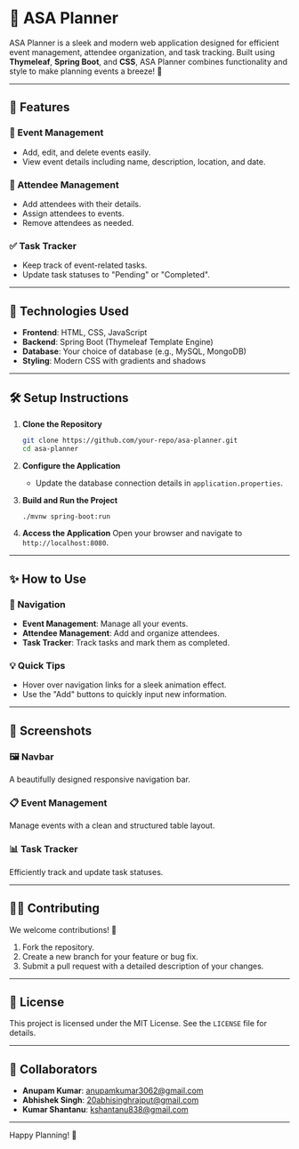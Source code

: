 
# 📅 ASA Planner

ASA Planner is a sleek and modern web application designed for efficient event management, attendee organization, and task tracking. Built using **Thymeleaf**, **Spring Boot**, and **CSS**, ASA Planner combines functionality and style to make planning events a breeze! 🎉

---

## 🌟 Features

### 📌 Event Management
- Add, edit, and delete events easily.
- View event details including name, description, location, and date.

### 🙋 Attendee Management
- Add attendees with their details.
- Assign attendees to events.
- Remove attendees as needed.

### ✅ Task Tracker
- Keep track of event-related tasks.
- Update task statuses to "Pending" or "Completed".

---

## 🚀 Technologies Used
- **Frontend**: HTML, CSS, JavaScript
- **Backend**: Spring Boot (Thymeleaf Template Engine)
- **Database**: Your choice of database (e.g., MySQL, MongoDB)
- **Styling**: Modern CSS with gradients and shadows

---

## 🛠️ Setup Instructions

1. **Clone the Repository**
   ```bash
   git clone https://github.com/your-repo/asa-planner.git
   cd asa-planner
   ```

2. **Configure the Application**
   - Update the database connection details in `application.properties`.

3. **Build and Run the Project**
   ```bash
   ./mvnw spring-boot:run
   ```

4. **Access the Application**
   Open your browser and navigate to `http://localhost:8080`.

---

## ✨ How to Use

### 🔗 Navigation
- **Event Management**: Manage all your events.
- **Attendee Management**: Add and organize attendees.
- **Task Tracker**: Track tasks and mark them as completed.

### 💡 Quick Tips
- Hover over navigation links for a sleek animation effect.
- Use the "Add" buttons to quickly input new information.

---

## 📸 Screenshots

### 🖼️ Navbar
A beautifully designed responsive navigation bar.

### 📋 Event Management
Manage events with a clean and structured table layout.

### 📊 Task Tracker
Efficiently track and update task statuses.

---

## 🧑‍💻 Contributing
We welcome contributions! 🌟

1. Fork the repository.
2. Create a new branch for your feature or bug fix.
3. Submit a pull request with a detailed description of your changes.

---

## 📄 License
This project is licensed under the MIT License. See the `LICENSE` file for details.

---


## 👥 Collaborators
- **Anupam Kumar**: anupamkumar3062@gmail.com
- **Abhishek Singh**: 20abhisinghrajput@gmail.com
- **Kumar Shantanu**: kshantanu838@gmail.com

---

Happy Planning! 🥳
